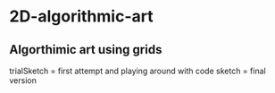 # 2D-algorithmic-art
## Algorthimic art using grids
trialSketch = first attempt and playing around with code
sketch = final version
